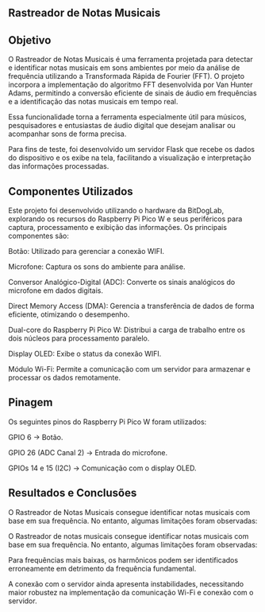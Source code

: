 ## Rastreador de Notas Musicais

## Objetivo

O Rastreador de Notas Musicais é uma ferramenta projetada para detectar e identificar notas musicais em sons ambientes por meio da análise de frequência utilizando a Transformada Rápida de Fourier (FFT). O projeto incorpora a implementação do algoritmo FFT desenvolvida por Van Hunter Adams, permitindo a conversão eficiente de sinais de áudio em frequências e a identificação das notas musicais em tempo real.

Essa funcionalidade torna a ferramenta especialmente útil para músicos, pesquisadores e entusiastas de áudio digital que desejam analisar ou acompanhar sons de forma precisa.

Para fins de teste, foi desenvolvido um servidor Flask que recebe os dados do dispositivo e os exibe na tela, facilitando a visualização e interpretação das informações processadas.

## Componentes Utilizados

Este projeto foi desenvolvido utilizando o hardware da BitDogLab, explorando os recursos do Raspberry Pi Pico W e seus periféricos para captura, processamento e exibição das informações. Os principais componentes são:

Botão: Utilizado para gerenciar a conexão WIFI.

Microfone: Captura os sons do ambiente para análise.

Conversor Analógico-Digital (ADC): Converte os sinais analógicos do microfone em dados digitais.

Direct Memory Access (DMA): Gerencia a transferência de dados de forma eficiente, otimizando o desempenho.

Dual-core do Raspberry Pi Pico W: Distribui a carga de trabalho entre os dois núcleos para processamento paralelo.

Display OLED: Exibe o status da conexão WIFI.

Módulo Wi-Fi: Permite a comunicação com um servidor para armazenar e processar os dados remotamente.

## Pinagem

Os seguintes pinos do Raspberry Pi Pico W foram utilizados:

GPIO 6 → Botão.

GPIO 26 (ADC Canal 2) → Entrada do microfone.

GPIOs 14 e 15 (I2C) → Comunicação com o display OLED.

## Resultados e Conclusões


O Rastreador de Notas Musicais consegue identificar notas musicais com base em sua frequência. No entanto, algumas limitações foram observadas:

O Rastreador de notas musicais consegue identificar notas musicais com base em sua frequência. No entanto, algumas limitações foram observadas:

Para frequências mais baixas, os harmônicos podem ser identificados erroneamente em detrimento da frequência fundamental.

A conexão com o servidor ainda apresenta instabilidades, necessitando maior robustez na implementação da comunicação Wi-Fi e conexão com o servidor.


